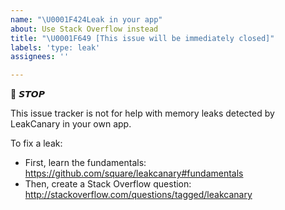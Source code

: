 ```yaml
---
name: "\U0001F424Leak in your app"
about: Use Stack Overflow instead
title: "\U0001F649 [This issue will be immediately closed]"
labels: 'type: leak'
assignees: ''

---
```


🛑 𝙎𝙏𝙊𝙋

This issue tracker is not for help with memory leaks detected by LeakCanary in your own app.

To fix a leak: 

* First, learn the fundamentals: https://github.com/square/leakcanary#fundamentals
* Then, create a Stack Overflow question: http://stackoverflow.com/questions/tagged/leakcanary
